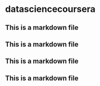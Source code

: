 # datasciencecoursera
## This is a markdown file
## This is a markdown file
## This is a markdown file
## This is a markdown file
